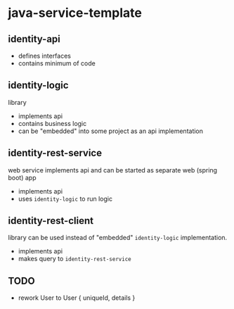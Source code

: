 # java-service-template

## identity-api
- defines interfaces
- contains minimum of code

## identity-logic
library  
- implements api 
- contains business logic
- can be "embedded" into some project as an api implementation

## identity-rest-service
web service implements api and can be started as separate web (spring boot) app
- implements api
- uses `identity-logic` to run logic

## identity-rest-client
library can be used instead of "embedded" `identity-logic` implementation.
- implements api
- makes query to `identity-rest-service`


## TODO

- rework User to User { uniqueId, details } 